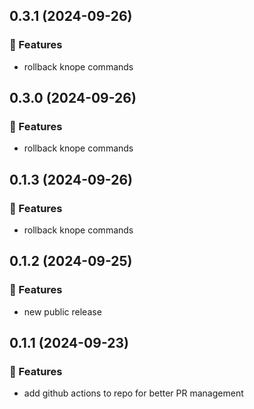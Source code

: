 ## 0.3.1 (2024-09-26)

### 🚀 Features

- rollback knope commands

## 0.3.0 (2024-09-26)

### 🚀 Features

- rollback knope commands

## 0.1.3 (2024-09-26)

### 🚀 Features

- rollback knope commands

## 0.1.2 (2024-09-25)

### 🚀 Features

- new public release

## 0.1.1 (2024-09-23)

### 🚀 Features

- add github actions to repo for better PR management
